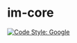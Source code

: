 # im-core

[![Code Style: Google](https://img.shields.io/badge/code%20style-google-blueviolet.svg)](https://github.com/google/gts)
